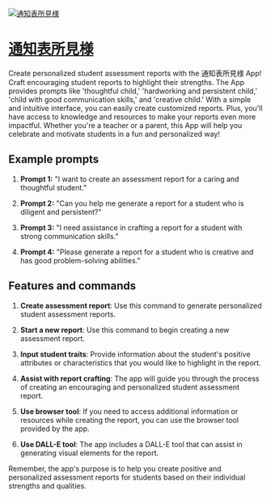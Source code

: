 [![通知表所見様](https://files.oaiusercontent.com/file-8HujRRDGEkqMHGx64oqh4kDj?se=2123-10-19T00%3A18%3A47Z&sp=r&sv=2021-08-06&sr=b&rscc=max-age%3D31536000%2C%20immutable&rscd=attachment%3B%20filename%3D77985589-e640-4aa8-9aee-11210cf7f599.png&sig=1b%2B2AzW4eewWjKOy/ZmwLgV7W88SPcTSsLVdb2QyK5c%3D)](https://chat.openai.com/g/g-JIepmhQni-tong-zhi-biao-suo-jian-yang)

# [通知表所見様](https://chat.openai.com/g/g-JIepmhQni-tong-zhi-biao-suo-jian-yang)

Create personalized student assessment reports with the 通知表所見様 App! Craft encouraging student reports to highlight their strengths. The App provides prompts like 'thoughtful child,' 'hardworking and persistent child,' 'child with good communication skills,' and 'creative child.' With a simple and intuitive interface, you can easily create customized reports. Plus, you'll have access to knowledge and resources to make your reports even more impactful. Whether you're a teacher or a parent, this App will help you celebrate and motivate students in a fun and personalized way!

## Example prompts

1. **Prompt 1:** "I want to create an assessment report for a caring and thoughtful student."

2. **Prompt 2:** "Can you help me generate a report for a student who is diligent and persistent?"

3. **Prompt 3:** "I need assistance in crafting a report for a student with strong communication skills."

4. **Prompt 4:** "Please generate a report for a student who is creative and has good problem-solving abilities."

## Features and commands

1. **Create assessment report**: Use this command to generate personalized student assessment reports.

2. **Start a new report**: Use this command to begin creating a new assessment report.

3. **Input student traits**: Provide information about the student's positive attributes or characteristics that you would like to highlight in the report.

4. **Assist with report crafting**: The app will guide you through the process of creating an encouraging and personalized student assessment report.

5. **Use browser tool**: If you need to access additional information or resources while creating the report, you can use the browser tool provided by the app.

6. **Use DALL-E tool**: The app includes a DALL-E tool that can assist in generating visual elements for the report.

Remember, the app's purpose is to help you create positive and personalized assessment reports for students based on their individual strengths and qualities.